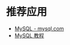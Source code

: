 # 推荐应用

- [MySQL - mysql.com](https://www.mysql.com/)
- [MySQL 教程](https://www.runoob.com/mysql/mysql-tutorial.html)
